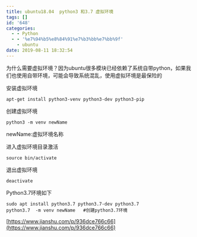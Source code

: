 ```yaml
---
title: ubuntu18.04  python3 和3.7 虚拟环境
tags: []
id: '648'
categories:
  - - Python
  - - '%e7%94%b5%e8%84%91%e7%b3%bb%e7%bb%9f'
    - ubuntu
date: 2019-08-11 18:32:54
---
```


为什么需要虚拟环境？因为ubuntu很多模块已经依赖了系统自带python，如果我们也使用自带环境，可能会导致系统混乱，使用虚拟环境是最保险的

安装虚拟环境

```
apt-get install python3-venv python3-dev python3-pip
```

创建虚拟环境

```
python3 -m venv newName
```

newName:虚拟环境名称

进入虚拟环境目录激活

```
source bin/activate 
```

退出虚拟环境

```
deactivate
```

Python3.7环境如下

```
sudo apt install python3.7 python3.7-dev python3.7 
python3.7  -m venv newName   #创建python3.7环境
```

[https://www.jianshu.com/p/936dce766c66](https://www.jianshu.com/p/936dce766c66)
